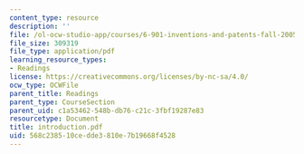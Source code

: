 ```yaml
---
content_type: resource
description: ''
file: /ol-ocw-studio-app/courses/6-901-inventions-and-patents-fall-2005/568c238510cedde3810e7b19668f4528_introduction.pdf
file_size: 309319
file_type: application/pdf
learning_resource_types:
- Readings
license: https://creativecommons.org/licenses/by-nc-sa/4.0/
ocw_type: OCWFile
parent_title: Readings
parent_type: CourseSection
parent_uid: c1a53462-548b-db76-c21c-3fbf19287e83
resourcetype: Document
title: introduction.pdf
uid: 568c2385-10ce-dde3-810e-7b19668f4528
---
```

